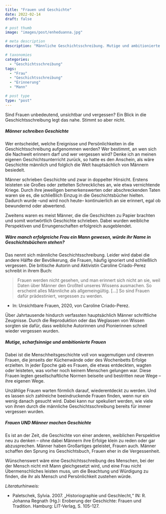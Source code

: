 ```yaml
---
title: "Frauen und Geschichte"
date: 2022-02-14
draft: false

# post thumb
image: "images/post/enheduanna.jpg"

# meta description
description: "Männliche Geschichtsschreibung. Mutige und ambitionierte Frauen. Wäre manch erfolgreiche Frau ein Mann gewesen, würde ihr Namen in Geschichtsbüchern stehen?"

# taxonomies
categories:
  - "Geschichtsschreibung"
tags:
  - "Frau"
  - "Geschichtsschreibung"
  - "Erinnerung"
  - "Mann"

# post type
type: "post"
---
```




Sind Frauen unbedeutend, unsichtbar und vergessen? Ein Blick in die Geschichtsschreibung legt das nahe. Stimmt so aber nicht.

##### Männer schreiben Geschichte

Wer entscheidet, welche Ereignisse und Persönlichkeiten in die Geschichtsschreibung aufgenommen werden? Wer bestimmt, an wen sich die Nachwelt erinnern darf und wer vergessen wird? Denke ich an meinen eigenen Geschichtsunterricht zurück, so hatte es den Anschein, als wäre Geschichte männlich und folglich die Welt hauptsächlich von Männern besiedelt. 

Männer schrieben Geschichte und zwar in doppelter Hinsicht. Erstens leisteten sie Großes oder zettelten Schreckliches an, wie etwa vernichtende Kriege. Durch ihre jeweiligen bemerkenswerten oder abschreckenden Taten waren sie es, die schließlich Einzug in die Geschichtsbücher hielten. Dadurch wurde –und wird noch heute– kontinuierlich an sie erinnert, egal ob bewundernd oder abwertend. 

Zweitens waren es meist Männer, die die Geschichten zu Papier brachten und somit wortwörtlich Geschichte schrieben. Dabei wurden weibliche Perspektiven und Errungenschaften erfolgreich ausgeblendet.

##### Wäre manch erfolgreiche Frau ein Mann gewesen, würde ihr Name in Geschichtsbüchern stehen?

Das nennt sich männliche Geschichtsschreibung. Leider wird dabei die andere Hälfte der Bevölkerung, die Frauen, häufig ignoriert und schließlich vergessen. Die britische Autorin und Aktivistin Caroline Criado-Perez schreibt in ihrem Buch: 
>Frauen werden nicht gesehen, und man erinnert sich nicht an sie, weil Daten über Männer den Großteil unseres Wissens ausmachen. So erscheint alles Männliche als allgemeingültig. […] So sind Frauen dafür prädestiniert, vergessen zu werden.

- In: Unsichtbare Frauen, 2020, von Caroline Criado-Perez.

Über Jahrtausende hindurch verfassten hauptsächlich Männer schriftliche Zeugnisse. Durch die Reproduktion oder das Weglassen von Wissen sorgten sie dafür, dass weibliche Autorinnen und Pionierinnen schnell wieder vergessen wurden.

##### Mutige, scharfsinnige und ambitionierte Frauen

Dabei ist die Menschheitsgeschichte voll von wagemutigen und cleveren Frauen, die jenseits der Küchenwände oder des Wochenbetts Erfolge erzielten. In jeder Epoche gab es Frauen, die etwas entdeckten, wagten oder leisteten, was vorher noch keinem Menschen gelungen war. Diese Frauen legten gesellschaftliche Normen beiseite und bestritten neue Wege – ihre eigenen Wege. 

Unzählige Frauen warten förmlich darauf, wiederentdeckt zu werden. Und es lassen sich zahlreiche beeindruckende Frauen finden, wenn nur ein wenig danach gesucht wird. Dabei kann nur spekuliert werden, wie viele von ihnen durch die männliche Geschichtsschreibung bereits für immer vergessen wurden.

##### Frauen UND Männer machen Geschichte

Es ist an der Zeit, die Geschichte von einer anderen, weiblichen Perspektive neu zu denken – ohne dabei Männern ihre Erfolge klein zu reden oder gar abzusprechen. Männer haben Großartiges geleistet, Frauen auch. Männer schaffen den Sprung ins Geschichtsbuch, Frauen eher in die Vergessenheit.

Wünschenswert wäre eine Geschichtsschreibung des Menschen, bei der der Mensch nicht mit Mann gleichgesetzt wird, und eine Frau nicht Übermenschliches leisten muss, um die Beachtung und Würdigung zu finden, die ihr als Mensch und Persönlichkeit zustehen würde.


*Literaturhinweis:*
- Paletschek, Sylvia. 2007. „Historiographie und Geschlecht,“  IN: R. Johanna Regnath (Hg.): Eroberung der Geschichte: Frauen und Tradition. Hamburg: LIT-Verlag, S. 105-127.
